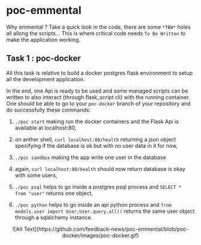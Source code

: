 # poc-emmental

Why emmental ? Take a quick look in the code, there are some `*TBW*` holes all allong the scripts... This is where critical code needs `To Be Written` to make the application working.


## Task 1 : poc-docker

All this task is relative to build a docker postgres flask environment to setup all the development application.

In the end, one Api is ready to be used and some managed scripts can be written to also interact (through flask_script cli) with the running container. One should be able to go to your `poc-docker` branch of your repository and do successfully these commands:

  1. `./poc start` making run the docker containers and the Flask Api is available at localhost:80,

  2. on anther shell, `curl localhost:80/health` returning a json object specifying if the database is ok but with no user data in it for now,

  3. `./poc sandbox` making the app write one user in the database

  4. again, `curl localhost:80/health` should now return database is okay with some users,

  5. `./poc psql` helps to go inside a postgres psql process and `SELECT * from "user"` returns one object,

  6. `./poc python` helps to go inside an api python process and `from models.user import User;User.query.all()` returns the same user object through a sqlalchemy instance.

<p align="center">
![Alt Text](https://github.com/feedback-news/poc-emmental/blob/poc-docker/images/poc-docker.gif)
</p>

